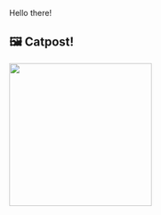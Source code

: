 Hello there!



## 🖼️ Catpost!

<sub>
    <img src="https://cdn2.thecatapi.com/images/ckh.jpg" height="256">
</sub>


